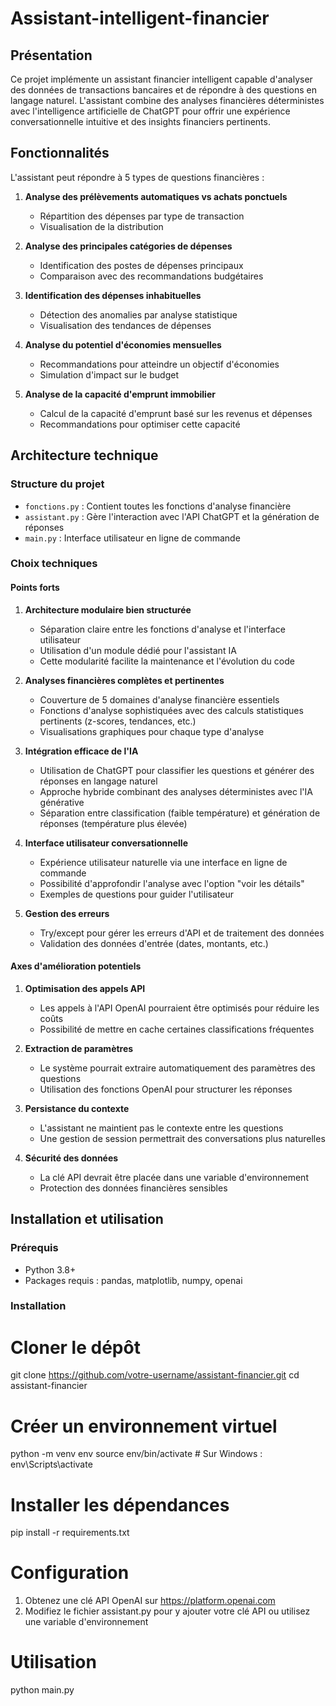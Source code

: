 # Assistant-intelligent-financier


## Présentation

Ce projet implémente un assistant financier intelligent capable d'analyser des données de transactions bancaires et de répondre à des questions en langage naturel. L'assistant combine des analyses financières déterministes avec l'intelligence artificielle de ChatGPT pour offrir une expérience conversationnelle intuitive et des insights financiers pertinents.

## Fonctionnalités

L'assistant peut répondre à 5 types de questions financières :

1. **Analyse des prélèvements automatiques vs achats ponctuels**
   - Répartition des dépenses par type de transaction
   - Visualisation de la distribution

2. **Analyse des principales catégories de dépenses**
   - Identification des postes de dépenses principaux
   - Comparaison avec des recommandations budgétaires

3. **Identification des dépenses inhabituelles**
   - Détection des anomalies par analyse statistique
   - Visualisation des tendances de dépenses

4. **Analyse du potentiel d'économies mensuelles**
   - Recommandations pour atteindre un objectif d'économies
   - Simulation d'impact sur le budget

5. **Analyse de la capacité d'emprunt immobilier**
   - Calcul de la capacité d'emprunt basé sur les revenus et dépenses
   - Recommandations pour optimiser cette capacité

## Architecture technique

### Structure du projet

- `fonctions.py` : Contient toutes les fonctions d'analyse financière
- `assistant.py` : Gère l'interaction avec l'API ChatGPT et la génération de réponses
- `main.py` : Interface utilisateur en ligne de commande

### Choix techniques

#### Points forts

1. **Architecture modulaire bien structurée**
   - Séparation claire entre les fonctions d'analyse et l'interface utilisateur
   - Utilisation d'un module dédié pour l'assistant IA
   - Cette modularité facilite la maintenance et l'évolution du code

2. **Analyses financières complètes et pertinentes**
   - Couverture de 5 domaines d'analyse financière essentiels
   - Fonctions d'analyse sophistiquées avec des calculs statistiques pertinents (z-scores, tendances, etc.)
   - Visualisations graphiques pour chaque type d'analyse

3. **Intégration efficace de l'IA**
   - Utilisation de ChatGPT pour classifier les questions et générer des réponses en langage naturel
   - Approche hybride combinant des analyses déterministes avec l'IA générative
   - Séparation entre classification (faible température) et génération de réponses (température plus élevée)

4. **Interface utilisateur conversationnelle**
   - Expérience utilisateur naturelle via une interface en ligne de commande
   - Possibilité d'approfondir l'analyse avec l'option "voir les détails"
   - Exemples de questions pour guider l'utilisateur

5. **Gestion des erreurs**
   - Try/except pour gérer les erreurs d'API et de traitement des données
   - Validation des données d'entrée (dates, montants, etc.)

#### Axes d'amélioration potentiels

1. **Optimisation des appels API**
   - Les appels à l'API OpenAI pourraient être optimisés pour réduire les coûts
   - Possibilité de mettre en cache certaines classifications fréquentes

2. **Extraction de paramètres**
   - Le système pourrait extraire automatiquement des paramètres des questions
   - Utilisation des fonctions OpenAI pour structurer les réponses

3. **Persistance du contexte**
   - L'assistant ne maintient pas le contexte entre les questions
   - Une gestion de session permettrait des conversations plus naturelles

4. **Sécurité des données**
   - La clé API devrait être placée dans une variable d'environnement
   - Protection des données financières sensibles

## Installation et utilisation

### Prérequis

- Python 3.8+
- Packages requis : pandas, matplotlib, numpy, openai

### Installation

# Cloner le dépôt
git clone https://github.com/votre-username/assistant-financier.git
cd assistant-financier

# Créer un environnement virtuel
python -m venv env
source env/bin/activate  # Sur Windows : env\Scripts\activate

# Installer les dépendances
pip install -r requirements.txt

# Configuration
1. Obtenez une clé API OpenAI sur https://platform.openai.com
2. Modifiez le fichier assistant.py pour y ajouter votre clé API ou utilisez une variable d'environnement


# Utilisation
python main.py
